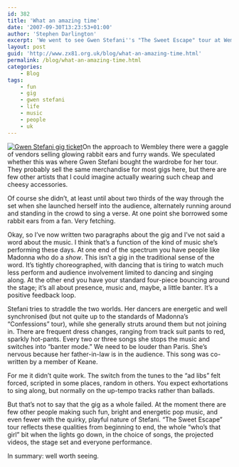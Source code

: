 ```yaml
---
id: 382
title: 'What an amazing time'
date: '2007-09-30T13:23:53+01:00'
author: 'Stephen Darlington'
excerpt: 'We went to see Gwen Stefani''s "The Sweet Escape" tour at Wembley Arena on Friday evening. Any good?'
layout: post
guid: 'http://www.zx81.org.uk/blog/what-an-amazing-time.html'
permalink: /blog/what-an-amazing-time.html
categories:
    - Blog
tags:
    - fun
    - gig
    - gwen stefani
    - life
    - music
    - people
    - uk
---
```


[![Gwen Stefani gig ticket](https://i0.wp.com/www.zx81.org.uk/wp-content/uploads/2007/09/img_3522.thumbnail.jpg)](http://www.zx81.org.uk/blog/what-an-amazing-time.html/gwen-stefani-gig-ticket/ "Gwen Stefani gig ticket")On the approach to Wembley there were a gaggle of vendors selling glowing rabbit ears and furry wands. We speculated whether this was where Gwen Stefani bought the wardrobe for her tour. They probably sell the same merchandise for most gigs here, but there are few other artists that I could imagine actually wearing such cheap and cheesy accessories.

Of course she didn’t, at least until about two thirds of the way through the set when she launched herself into the audience, alternately running around and standing in the crowd to sing a verse. At one point she borrowed some rabbit ears from a fan. Very fetching.

Okay, so I’ve now written two paragraphs about the gig and I’ve not said a word about the music. I think that’s a function of the kind of music she’s performing these days. At one end of the spectrum you have people like Madonna who do a *show*. This isn’t a gig in the traditional sense of the word. It’s tightly choreographed, with dancing that is tiring to watch much less perform and audience involvement limited to dancing and singing along. At the other end you have your standard four-piece bouncing around the stage; it’s all about presence, music and, maybe, a little banter. It’s a positive feedback loop.

Stefani tries to straddle the two worlds. Her dancers are energetic and well synchronised (but not quite up to the standards of Madonna’s “Confessions” tour), while she generally struts around them but not joining in. There are frequent dress changes, ranging from track suit pants to red, sparkly hot-pants. Every two or three songs she stops the music and switches into “banter mode.” We need to be louder than Paris. She’s nervous because her father-in-law is in the audience. This song was co-written by a member of Keane.

For me it didn’t quite work. The switch from the tunes to the “ad libs” felt forced, scripted in some places, random in others. You expect exhortations to sing along, but normally on the up-tempo tracks rather than ballads.

But that’s not to say that the gig as a whole failed. At the moment there are few other people making such fun, bright and energetic pop music, and even fewer with the quirky, playful nature of Stefani. “The Sweet Escape” tour reflects these qualities from beginning to end, the whole “who’s that girl” bit when the lights go down, in the choice of songs, the projected videos, the stage set and everyone performance.

In summary: well worth seeing.